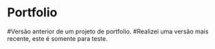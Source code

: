 # Portfolio

#Versão anterior de um projeto de portfolio.
#Realizei uma versão mais recente, este é somente para teste.
